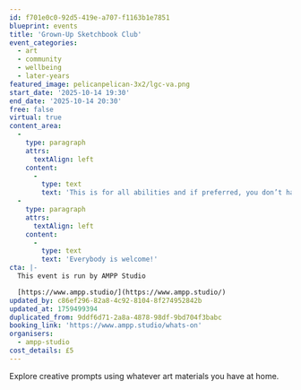```yaml
---
id: f701e0c0-92d5-419e-a707-f1163b1e7851
blueprint: events
title: 'Grown-Up Sketchbook Club'
event_categories:
  - art
  - community
  - wellbeing
  - later-years
featured_image: pelicanpelican-3x2/lgc-va.png
start_date: '2025-10-14 19:30'
end_date: '2025-10-14 20:30'
free: false
virtual: true
content_area:
  -
    type: paragraph
    attrs:
      textAlign: left
    content:
      -
        type: text
        text: 'This is for all abilities and if preferred, you don’t have to be visible or contribute in any way if you choose. '
  -
    type: paragraph
    attrs:
      textAlign: left
    content:
      -
        type: text
        text: 'Everybody is welcome!'
cta: |-
  This event is run by AMPP Studio

  [https://www.ampp.studio/](https://www.ampp.studio/)
updated_by: c86ef296-82a8-4c92-8104-8f274952842b
updated_at: 1759499394
duplicated_from: 9ddf6d71-2a8a-4878-98df-9bd704f3babc
booking_link: 'https://www.ampp.studio/whats-on'
organisers:
  - ampp-studio
cost_details: £5
---
```

Explore creative prompts using whatever art materials you have at home.